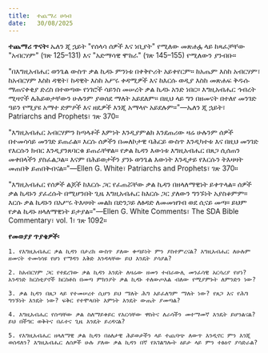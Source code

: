 ```yaml
---
title:  ተጨማሪ ሀሳብ
date:   30/08/2025
---
```


**ተጨማሪ ጥናት፡** ኤለን ጂ ኋይት "የሰላሳ ሰዎች እና ነቢያት" የሚለው መጽሐፏ ላይ ከጻፈቻቸው "አብርሃም" (ገጽ 125–131) እና "አድማሳዊ ሞከራ" (ገጽ 145–155) የሚለውን ያንብቡ።

"በእግዚአብሔር ወንጌል ውስጥ ቃል ኪዳኑ ምንነቱ በቀቅዮሪት አይቀየርም። ከአጤም እስከ አብርሃም፣ ከአብርሃም እስከ ዳዊት፣ ከዳዊት እስከ አሥሩ ቀዳሚዎች እና ከእርሱ ወዲያ እስከ መጽሐፍ ቅዱሱ ማጠናቀቂያ ድረስ በተወጣው የነገሮች ሳይንስ መሠረት ቃል ኪዳኑ አንድ ነበር። እግዚአብሔር ኅብረት ሚዛኖች ለሕይወታቸውን ሁሉንም ያወሰደ ማለት አይደለም። በዚህ ላይ ግን በዘመናት በተለየ መንገድ ዓይን የሚያዩ አማተ ድምፆች እና ዘዴዎች እንጂ አማላዮ አይደሉም።"—ኤለን ጂ ኋይት፣ Patriarchs and Prophets፣ ገጽ 370።

"እግዚአብሔር አብርሃምን ከጣላቶች እምነት እንዲያምልክ እንደጠሪው ዛሬ ሁሉንም ሰዎች በተመሳሳይ መንገድ ይጠራል። እርሱ ሰዎችን በመለኮታዊ ባሕርይ ውስጥ እንዲካተቱ እና በዚህ መንገድ የእርሱን ክብር እንዲያንጸባርቁ ይጠራቸዋል። የቃል ኪዳን እውነቱ እግዚአብሔር በጸጋ ሲሰጠን መቀበላችን ያስፈልጋል። እናም በሕይወታችን ያንኑ ወንጌል እውነት እንዲታይ የእርሱን ትእዛዛት መጠበቅ ይጠበቅብናል።"—Ellen G. White፣ Patriarchs and Prophets፣ ገጽ 370።

"እግዚአብሔር የሰዎች ልጆች ከእርሱ ጋር የፈጠሯቸው ቃል ኪዳን በዘላለማዊነት ይቀጥላል። ሰዎች ቃል ኪዳኑን ያፈረሱት በሚሆንበት ጊዜ እግዚአብሔር ከእርሱ ጋር ያለውን ግንኙነት አያስቆምም። እርሱ ቃል ኪዳኑን በአሥሩ ትእዛዛት መልክ በድንጋይ ለፅዳድ ለመመዝገብ ወደ ሲናይ መጣ። ይህም የቃል ኪዳኑ ዘላለማዊነት ይታያል።"—Ellen G. White Comments፣ The SDA Bible Commentary፣ vol. 1፣ ገጽ 1092።

**የመወያያ ጥያቄዎች፡**

`1. የእግዚአብሔር ቃል ኪዳን በታሪክ ውስጥ ያለው ቀጣይነት ምን ያስተምረናል? እግዚአብሔር ለሁሉም ዘመናት ተመሳሳዩ የሆነ የማዳን እቅድ እንዳላቸው ይህ እንዴት ያሳያል?`

`2. ከአብርሃም ጋር የተደረገው ቃል ኪዳን እንዴት ለዛሬው ዘመን ተብራውሊ መንፈሳዊ አርሳሪያ የሆነ? አንዳንድ ክርስቲያኖች ክርስቶስ በመጣ ምክንያት ቃል ኪዳኑ ተለውጦእል ብለው የሚያምኑት ለምንድን ነው?`

`3. ቃል ኪዳን በጸጋ ላይ የተመሠረተ ሲሆን ይህ ማለት ሕግ አይፈለግም ማለት ነው? የጸጋ እና የሕግ ግንኙነት እንዴት ነው? ፍቅር የተሞላበት እምነት እንዴት ውጤት ያመጣል?`

`4. እግዚአብሔር የሰጣቸው ቃል ስለማይቀይር የእርሳቸው ዋስትና ለራሳችን መተማመኛ እንዴት ይሆንልናል? ይህ በችግር ወቅትና በፈተና ጊዜ እንዴት ይረዳናል?`

`5. የእግዚአብሔር ዘላለማዊ ቃል ኪዳን በዕለታዊ ሕይወታችን ላይ ተጨባጭ ለውጥ እንዲኖር ምን እንጂ ወሰዳለን? እግዚአብሔር ለሰዎች ሁሉ ያለው ቃል ኪዳን በኛ የአገልግሎት ዕይታ ላይ ምን ተፅዕኖ ያሳድራል?`